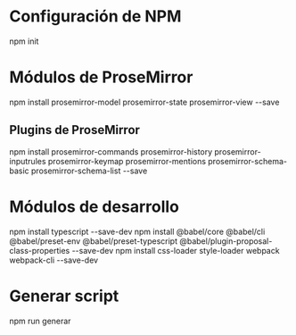 # Configuración de NPM
npm init

# Módulos de ProseMirror
npm install prosemirror-model prosemirror-state prosemirror-view --save

## Plugins de ProseMirror
npm install prosemirror-commands prosemirror-history prosemirror-inputrules prosemirror-keymap prosemirror-mentions prosemirror-schema-basic prosemirror-schema-list --save

# Módulos de desarrollo
npm install typescript --save-dev
npm install @babel/core @babel/cli @babel/preset-env @babel/preset-typescript @babel/plugin-proposal-class-properties --save-dev
npm install css-loader style-loader webpack webpack-cli --save-dev

# Generar script
npm run generar